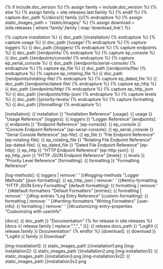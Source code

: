 {% if include.doc_version %}
    {% assign family = include.doc_version %}
{% else %}
    {% assign family = site.releases.last.family %}
{% endif %}
{% capture doc_path %}/docs/{{ family }}/{% endcapture %}
{% assign static_images_path = '/static/images/' %}
{% assign download = (site.releases | where:'family',family | map:'download_link') %}

{% capture installation %}          {{ doc_path }}installation/                                     {% endcapture %}
{% capture usage %}                 {{ doc_path }}usage/                                            {% endcapture %}
{% capture loggers %}               {{ doc_path }}loggers/                                          {% endcapture %}
{% capture endpoints %}             {{ doc_path }}endpoints/                                        {% endcapture %}
{% capture ep_console %}            {{ doc_path }}endpoints/console/                                {% endcapture %}
{% capture ep_serial_console %}     {{ doc_path }}endpoints/serial-console/                         {% endcapture %}
{% capture ep_file %}               {{ doc_path }}endpoints/file/                                   {% endcapture %}
{% capture ep_rotating_file %}      {{ doc_path }}endpoints/rotating-file/                          {% endcapture %}
{% capture ep_dated_file %}         {{ doc_path }}endpoints/dated-file/                             {% endcapture %}
{% capture ep_http %}               {{ doc_path }}endpoints/http/                                   {% endcapture %}
{% capture ep_http_json %}          {{ doc_path }}endpoints/http-json/                              {% endcapture %}
{% capture levels %}                {{ doc_path }}priority-levels/                                  {% endcapture %}
{% capture formatting %}            {{ doc_path }}formatting/                                       {% endcapture %}

[installation]:             {{ installation }}                              "Installation Reference"
[usage]:                    {{ usage }}                                     "Usage Reference"
[loggers]:                  {{ loggers }}                                   "Logger Reference"
[endpoints]:                {{ endpoints }}                                 "Endpoint Reference"
[ep-console]:               {{ ep_console }}                                "Console Endpoint Reference"
[ep-serial-console]:        {{ ep_serial_console }}                         "Serial Console Reference"
[ep-file]:                  {{ ep_file }}                                   "File Endpoint Reference"
[ep-rotating-file]:         {{ ep_rotating_file }}                          "Rotating File Endpoint Reference"
[ep-dated-file]:            {{ ep_dated_file }}                             "Dated File Endpoint Reference"
[ep-http]:                  {{ ep_http }}                                   "HTTP Endpoint Reference"
[ep-http-json]:             {{ ep_http_json }}                              "HTTP JSON Endpoint Reference"
[levels]:                   {{ levels }}                                    "Priority Level Reference"
[formatting]:               {{ formatting }}                                "Formatting Reference"

[log-methods]:              {{ loggers | remove:' ' }}#logging-methods                   "Logger Methods"
[json-formatting]:          {{ ep_http_json | remove:' ' }}#entry-formatting             "HTTP JSON Entry Formatting"
[default-formatting]:       {{ formatting | remove:' ' }}#default-formatters             "Default Formatters"
[entries]:                  {{ formatting | remove:' ' }}#log-entries                    "Log Entry Reference"
[custom-formatting]:        {{ formatting | remove:' ' }}#writing-formatters             "Writing Formatters"
[user-info]:                {{ formatting | remove:' ' }}#customizing-entry-properties   "Customizing with userInfo"

[about]:                    /about/                                         "About LogKit"
[releases]:                 /releases/                                      "Releases"
[docs]:                     {{ doc_path }}                                  "Documentation"
{% for release in site.releases %}
[docs-{{ release.family | replace:".","_" }}]: {{ release.docs_path }}      "LogKit {{ release.family }} Documentation"
{% endfor %}
[download]:                 {{ download }}                                  "LogKit {{ family }} Download"

[img-installation1]:        {{ static_images_path }}installation1.png
[img-installation2]:        {{ static_images_path }}installation2.png
[img-installation3]:        {{ static_images_path }}installation3.png
[img-installation3v2]:      {{ static_images_path }}installation3v2.png


[install-cocoapods]: https://guides.cocoapods.org/using/getting-started.html "Getting Started with CocoaPods"
[cocoapods]: https://guides.cocoapods.org/using/using-cocoapods.html "Using CocoaPods"
[carthage]: https://github.com/Carthage/Carthage "Carthage Project"
[utc]: https://en.wikipedia.org/wiki/Coordinated_Universal_Time "Coordinated Universal Time"
[epoch]: https://en.wikipedia.org/wiki/Unix_time "Unix Time"
[statusCodes]: https://en.wikipedia.org/wiki/List_of_HTTP_status_codes "HTTP Status Codes"
[nsDateFormatter]: https://developer.apple.com/library/ios/documentation/Cocoa/Reference/Foundation/Classes/NSDateFormatter_Class/index.html "NSDateFormatter Reference"
[nsURLSessionConfig]: https://developer.apple.com/library/ios/documentation/Foundation/Reference/NSURLSessionConfiguration_class/index.html#//apple_ref/occ/cl/NSURLSessionConfiguration "NSURLSessionConfiguration Reference"
[autoclosures]: https://developer.apple.com/swift/blog/?id=4 "Swift Autoclosures"
[swift-specials]: https://developer.apple.com/swift/blog/?id=15 "Swift Special Keywords"
[json]: https://en.wikipedia.org/wiki/JSON "JSON"
[cocoadocs_1_0]: http://cocoadocs.org/docsets/LogKit/1.0.4/ "LogKit Reference"
[cocoadocs_1_1]: http://cocoadocs.org/docsets/LogKit/1.1.0/ "LogKit Reference"
[cocoadocs_2_0]: http://cocoadocs.org/docsets/LogKit/2.0.0/ "LogKit Reference"
